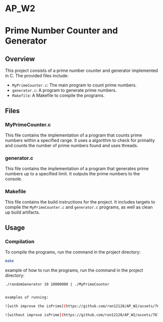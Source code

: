 # AP_W2
# Prime Number Counter and Generator

## Overview

This project consists of a prime number counter and generator implemented in C. The provided files include:
- `MyPrimeCounter.c`: The main program to count prime numbers.
- `generator.c`: A program to generate prime numbers.
- `Makefile`: A Makefile to compile the programs.

## Files

### MyPrimeCounter.c

This file contains the implementation of a program that counts prime numbers within a specified range. It uses a algorithm to check for primality and counts the number of prime numbers found and uses threads.

### generator.c

This file contains the implementation of a program that generates prime numbers up to a specified limit. It outputs the prime numbers to the console.

### Makefile

This file contains the build instructions for the project. It includes targets to compile the `MyPrimeCounter.c` and `generator.c` programs, as well as clean up build artifacts.

## Usage

### Compilation

To compile the programs, run the command in the project directory:

```sh
make
```
example of how to run the programs, run the command in the project directory:
```sh
./randomGenerator 10 10000000 | ./MyPrimeCounter


examples of running:

![with improve the isPrime](https://github.com/ron12120/AP_W2/assets/76705730/e33656d7-b3b5-49d1-b053-7f54a947beba)

![without improve isPrime](https://github.com/ron12120/AP_W2/assets/76705730/d24566b3-ef07-4bb9-bf88-37a9b51fa8a2)

